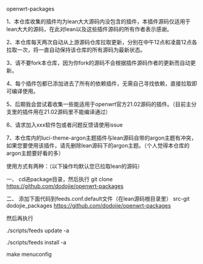 openwrt-packages

1、本仓库收集的插件均为lean大大源码内没包含的插件，本插件源码仅适用于lean大大的源码，在此对lean以及这些插件源码的所有作者表示感谢。

2、本仓库每天两次自动从上游源码仓库拉取更新，分别在中午12点和凌晨12点各拉取一次，将一直自动保持该仓库的所有源码为最新状态。

3、请不要fork本仓库，因为你fork的源码不会根据插件源码作者的更新而自动更新。

4、每个插件包都已添加进去了所有的依赖插件，无需自己寻找依赖，直接拉取即可编译使用。

5、后期我会尝试着收集一些能适用于openwrt官方21.02源码的插件。（目前主分支里的插件用在21.02源码里不能编译通过）

6、请求加入xxx软件包或者问题反馈请使用issue

7、本仓库内的luci-theme-argon主题插件与lean源码自带的argon主题有冲突，如果您要使用该插件，请先删除lean源码下的argon主题。（个人觉得本仓库的argon主题要好看的多）


使用方式有两种：（以下操作均默认您已拉取lean的源码）

一、
 cd进package目录，然后执行
 git clone https://github.com/dodojie/openwrt-packages
 
二、
 添加下面代码到feeds.conf.default文件（在lean源码根目录里）
 src-git dodojie_packages https://github.com/dodojie/openwrt-packages
 
 然后再执行
 
 ./scripts/feeds update -a
 
 ./scripts/feeds install -a
 
 make menuconfig
 
